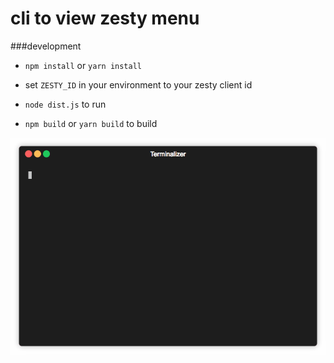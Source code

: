 # cli to view zesty menu

###development

-   `npm install` or `yarn install`

-   set `ZESTY_ID` in your environment to your zesty client id

-   `node dist.js` to run

-   `npm build` or `yarn build` to build

<p align="center"><img src="/img/demo.gif?raw=true"/></p>

